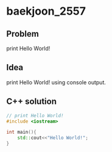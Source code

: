 # baekjoon_2557

## Problem

print Hello World!

## Idea

print Hello World! using console output.

## C++ solution

```c++
// print Hello World!
#include <iostream>

int main(){
    std::cout<<"Hello World!";
}
```
